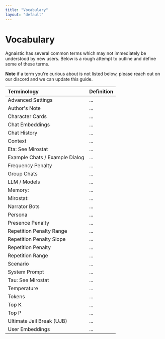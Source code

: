 ```yaml
---
title: "Vocabulary"
layout: "default"
---
```


# Vocabulary

Agnaistic has several common terms which may not immediately be understood by new users.  Below is a rough attempt to outline and define some of these terms.

**Note** if a term you're curious about is not listed below, please reach out on our discord and we can update this guide.

| Terminology | Definition |
| :--- | :--- |
| Advanced Settings | ... |
| Author's Note | ... |
| Character Cards | ... |
| Chat Embeddings | ... |
| Chat History | ... |
| Context | ... |
| Eta: See Mirostat | ... |
| Example Chats / Example Dialog | ... |
| Frequency Penalty | ... |
| Group Chats | ... |
| LLM / Models | ... |
| Memory:  | ... |
| Mirostat:  | ... |
| Narrator Bots | ... |
| Persona | ... |
| Presence Penalty | ... |
| Repetition Penalty Range | ... |
| Repetition Penalty Slope | ... |
| Repetition Penalty | ... |
| Repetition Range | ... |
| Scenario | ... |
| System Prompt | ... |
| Tau: See Mirostat | ... |
| Temperature | ... |
| Tokens | ... |
| Top K | ... |
| Top P | ... |
| Ultimate Jail Break (UJB) | ... |
| User Embeddings | ... |


